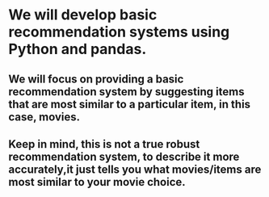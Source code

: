 # We will develop basic recommendation systems using Python and pandas.

## We will focus on providing a basic recommendation system by suggesting items that are most similar to a particular item, in this case, movies. 
## Keep in mind, this is not a true robust recommendation system, to describe it more accurately,it just tells you what movies/items are most similar to your movie choice.
